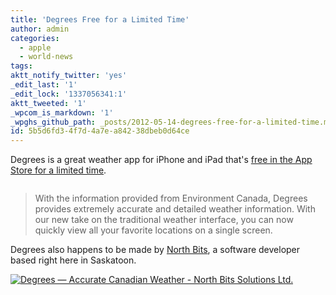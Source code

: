 ```yaml
---
title: 'Degrees Free for a Limited Time'
author: admin
categories:
  - apple
  - world-news
tags: 
aktt_notify_twitter: 'yes'
_edit_last: '1'
_edit_lock: '1337056341:1'
aktt_tweeted: '1'
_wpcom_is_markdown: '1'
_wpghs_github_path: _posts/2012-05-14-degrees-free-for-a-limited-time.md
id: 5b5d6fd3-4f7d-4a7e-a842-38dbeb0d64ce
---
```

<p>Degrees is a great weather app for iPhone and iPad that's <a href="http://click.linksynergy.com/fs-bin/stat?id=6PFrOqNV4B8&offerid=146261&type=3&subid=0&tmpid=1826&RD_PARM1=http%253A%252F%252Fitunes.apple.com%252Fca%252Fapp%252Fdegrees-accurate-canadian%252Fid430737738%253Fmt%253D8%2526uo%253D4%2526partnerId%253D30" target="itunes_store">free in the App Store for a limited time</a>.</p>
<p><img src="https://chrisenns.com/wp-content/uploads/2012/05/Degrees.jpg" alt="" title="Degrees" class="aligncenter size-full wp-image-20401" /></p>
<blockquote><p>
  With the information provided from Environment Canada, Degrees provides extremely accurate and detailed weather information. With our new take on the traditional weather interface, you can now quickly view all your favorite locations on a single screen.
</p></blockquote>
<p>Degrees also happens to be made by <a href="http://www.northbits.co/">North Bits</a>, a software developer based right here in Saskatoon.</p>
<p><a href="http://click.linksynergy.com/fs-bin/stat?id=6PFrOqNV4B8&offerid=146261&type=3&subid=0&tmpid=1826&RD_PARM1=http%253A%252F%252Fitunes.apple.com%252Fca%252Fapp%252Fdegrees-accurate-canadian%252Fid430737738%253Fmt%253D8%2526uo%253D4%2526partnerId%253D30" target="itunes_store"><img src="http://r.mzstatic.com/images/web/linkmaker/badge_appstore-lrg.gif" alt="Degrees — Accurate Canadian Weather - North Bits Solutions Ltd." style="border: 0;"/></a></p>
